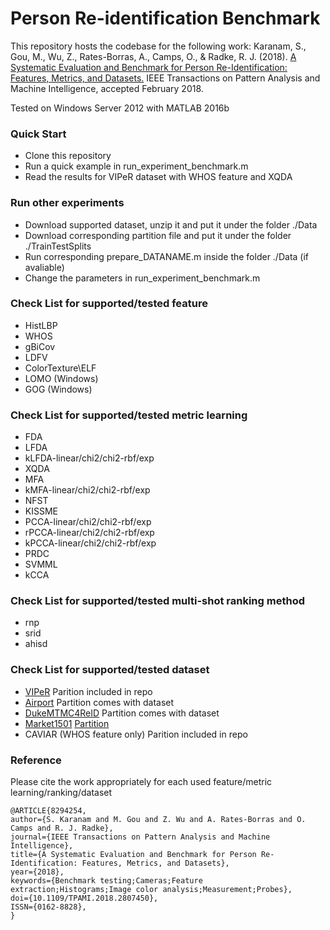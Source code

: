 # Person Re-identification Benchmark
This repository hosts the codebase for the following work:
Karanam, S., Gou, M., Wu, Z., Rates-Borras, A., Camps, O., & Radke, R. J. (2018). 
[A Systematic Evaluation and Benchmark for Person Re-Identification: Features, Metrics, and Datasets.](https://arxiv.org/abs/1605.09653) IEEE Transactions on Pattern Analysis and Machine Intelligence, accepted February 2018.

Tested on Windows Server 2012 with MATLAB 2016b

### Quick Start
* Clone this repository
* Run a quick example in run_experiment_benchmark.m
* Read the results for VIPeR dataset with WHOS feature and XQDA

### Run other experiments
* Download supported dataset, unzip it and put it under the folder ./Data 
* Download corresponding partition file and put it under the folder ./TrainTestSplits
* Run corresponding prepare_DATANAME.m inside the folder ./Data (if avaliable)
* Change the parameters in run_experiment_benchmark.m 

### Check List for supported/tested feature
* HistLBP
* WHOS
* gBiCov
* LDFV
* ColorTexture\ELF
* LOMO (Windows)
* GOG (Windows)

### Check List for supported/tested metric learning
* FDA
* LFDA
* kLFDA-linear/chi2/chi2-rbf/exp
* XQDA
* MFA
* kMFA-linear/chi2/chi2-rbf/exp
* NFST
* KISSME
* PCCA-linear/chi2/chi2-rbf/exp
* rPCCA-linear/chi2/chi2-rbf/exp
* kPCCA-linear/chi2/chi2-rbf/exp
* PRDC
* SVMML
* kCCA

### Check List for supported/tested multi-shot ranking method
* rnp
* srid
* ahisd

### Check List for supported/tested dataset
* [VIPeR](http://users.soe.ucsc.edu/~manduchi/VIPeR.v1.0.zip) Parition included in repo
* [Airport](http://www.northeastern.edu/alert/transitioning-technology/alert-datasets/alert-airport-re-identification-dataset/) Partition comes with dataset
* [DukeMTMC4ReID](http://robustsystems.coe.neu.edu/sites/robustsystems.coe.neu.edu/files/systems/dataset/DukeMTMC4ReID.zip) Partition comes with dataset
* [Market1501](http://www.liangzheng.org/Project/project_reid.html) [Partition](http://robustsystems.coe.neu.edu/sites/robustsystems.coe.neu.edu/files/systems/code/reid_benchmark/partition/Partition_market.mat)
* CAVIAR (WHOS feature only) Parition included in repo

### Reference
Please cite the work appropriately for each used feature/metric learning/ranking/dataset 
```
@ARTICLE{8294254, 
author={S. Karanam and M. Gou and Z. Wu and A. Rates-Borras and O. Camps and R. J. Radke}, 
journal={IEEE Transactions on Pattern Analysis and Machine Intelligence}, 
title={A Systematic Evaluation and Benchmark for Person Re-Identification: Features, Metrics, and Datasets}, 
year={2018}, 
keywords={Benchmark testing;Cameras;Feature extraction;Histograms;Image color analysis;Measurement;Probes}, 
doi={10.1109/TPAMI.2018.2807450}, 
ISSN={0162-8828}, 
} 
```


